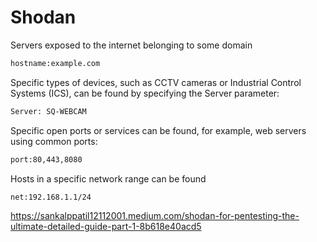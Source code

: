 # Shodan

Servers exposed to the internet belonging to some domain

```sh
hostname:example.com
```

Specific types of devices, such as CCTV cameras or Industrial Control Systems
(ICS), can be found by specifying the Server parameter:

```sh
Server: SQ-WEBCAM
```

Specific open ports or services can be found, for example, web servers using
common ports:

```sh
port:80,443,8080
```

Hosts in a specific network range can be found

```sh
net:192.168.1.1/24
```


https://sankalppatil12112001.medium.com/shodan-for-pentesting-the-ultimate-detailed-guide-part-1-8b618e40acd5